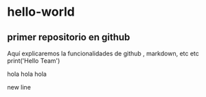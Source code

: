 # hello-world
## primer repositorio en github

Aquí explicaremos la funcionalidades de github , markdown, etc etc 
print('Hello Team')


hola hola hola

new line
